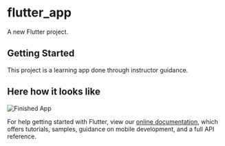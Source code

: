 # flutter_app

A new Flutter project.

## Getting Started

This project is a learning app done through instructor guidance.

## Here how it looks like
![Finished App](https://github.com/londonappbrewery/Images/blob/master/Destini.gif)


For help getting started with Flutter, view our
[online documentation](https://flutter.dev/docs), which offers tutorials,
samples, guidance on mobile development, and a full API reference.
